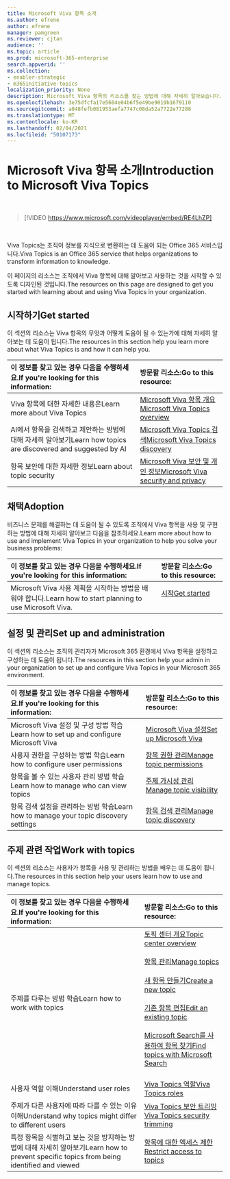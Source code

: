 ```yaml
---
title: Microsoft Viva 항목 소개
ms.author: efrene
author: efrene
manager: pamgreen
ms.reviewer: cjtan
audience: ''
ms.topic: article
ms.prod: microsoft-365-enterprise
search.appverid: ''
ms.collection:
- enabler-strategic
- m365initiative-topics
localization_priority: None
description: Microsoft Viva 항목의 리소스를 찾는 방법에 대해 자세히 알아보습니다.
ms.openlocfilehash: 3e75dfcfa17e5604e04b6f5e49be9019b1679110
ms.sourcegitcommit: a048fefb081953aefa7747c08da52a7722e77288
ms.translationtype: MT
ms.contentlocale: ko-KR
ms.lasthandoff: 02/04/2021
ms.locfileid: "50107173"
---
```

# <a name="introduction-to-microsoft-viva-topics"></a><span data-ttu-id="349b0-103">Microsoft Viva 항목 소개</span><span class="sxs-lookup"><span data-stu-id="349b0-103">Introduction to Microsoft Viva Topics</span></span>

</br>

> [!VIDEO https://www.microsoft.com/videoplayer/embed/RE4LhZP]  

</br>


<span data-ttu-id="349b0-104">Viva Topics는 조직이 정보를 지식으로 변환하는 데 도움이 되는 Office 365 서비스입니다.</span><span class="sxs-lookup"><span data-stu-id="349b0-104">Viva Topics is an Office 365 service that helps organizations to transform information to knowledge.</span></span>

<span data-ttu-id="349b0-105">이 페이지의 리소스는 조직에서 Viva 항목에 대해 알아보고 사용하는 것을 시작할 수 있도록 디자인된 것입니다.</span><span class="sxs-lookup"><span data-stu-id="349b0-105">The resources on this page are designed to get you started with learning about and using Viva Topics in your organization.</span></span>

## <a name="get-started"></a><span data-ttu-id="349b0-106">시작하기</span><span class="sxs-lookup"><span data-stu-id="349b0-106">Get started</span></span>

<span data-ttu-id="349b0-107">이 섹션의 리소스는 Viva 항목의 무엇과 어떻게 도움이 될 수 있는가에 대해 자세히 알아보는 데 도움이 됩니다.</span><span class="sxs-lookup"><span data-stu-id="349b0-107">The resources in this section help you learn more about what Viva Topics  is and how it can help you.</span></span>

| <span data-ttu-id="349b0-108">이 정보를 찾고 있는 경우 다음을 수행하세요.</span><span class="sxs-lookup"><span data-stu-id="349b0-108">If you're looking for this information:</span></span> | <span data-ttu-id="349b0-109">방문할 리소스:</span><span class="sxs-lookup"><span data-stu-id="349b0-109">Go to this resource:</span></span> |
|:-----|:-----|
|<span data-ttu-id="349b0-110">Viva 항목에 대한 자세한 내용은</span><span class="sxs-lookup"><span data-stu-id="349b0-110">Learn more about Viva Topics</span></span>|[<span data-ttu-id="349b0-111">Microsoft Viva 항목 개요</span><span class="sxs-lookup"><span data-stu-id="349b0-111">Microsoft Viva Topics overview</span></span>](topic-experiences-overview.md)|
|<span data-ttu-id="349b0-112">AI에서 항목을 검색하고 제안하는 방법에 대해 자세히 알아보기</span><span class="sxs-lookup"><span data-stu-id="349b0-112">Learn how topics are discovered and suggested by AI</span></span>|[<span data-ttu-id="349b0-113">Microsoft Viva Topics 검색</span><span class="sxs-lookup"><span data-stu-id="349b0-113">Microsoft Viva Topics discovery</span></span>](topic-experiences-discovery.md)|
|<span data-ttu-id="349b0-114">항목 보안에 대한 자세한 정보</span><span class="sxs-lookup"><span data-stu-id="349b0-114">Learn about topic security</span></span>|[<span data-ttu-id="349b0-115">Microsoft Viva 보안 및 개인 정보</span><span class="sxs-lookup"><span data-stu-id="349b0-115">Microsoft Viva security and privacy</span></span>](topic-experiences-security-privacy.md)|


## <a name="adoption"></a><span data-ttu-id="349b0-116">채택</span><span class="sxs-lookup"><span data-stu-id="349b0-116">Adoption</span></span>

<span data-ttu-id="349b0-117">비즈니스 문제를 해결하는 데 도움이 될 수 있도록 조직에서 Viva 항목을 사용 및 구현하는 방법에 대해 자세히 알아보고 다음을 참조하세요.</span><span class="sxs-lookup"><span data-stu-id="349b0-117">Learn more about how to use and implement Viva Topics in your organization to help you solve your business problems:</span></span> 

| <span data-ttu-id="349b0-118">이 정보를 찾고 있는 경우 다음을 수행하세요.</span><span class="sxs-lookup"><span data-stu-id="349b0-118">If you're looking for this information:</span></span> | <span data-ttu-id="349b0-119">방문할 리소스:</span><span class="sxs-lookup"><span data-stu-id="349b0-119">Go to this resource:</span></span> |
|:-----|:-----|
|<span data-ttu-id="349b0-120">Microsoft Viva 사용 계획을 시작하는 방법을 배워야 합니다.</span><span class="sxs-lookup"><span data-stu-id="349b0-120">Learn how to start planning to use Microsoft Viva.</span></span> |[<span data-ttu-id="349b0-121">시작</span><span class="sxs-lookup"><span data-stu-id="349b0-121">Get started</span></span>](topics-adoption-getstarted.md)<br><br>|  

## <a name="set-up-and-administration"></a><span data-ttu-id="349b0-122">설정 및 관리</span><span class="sxs-lookup"><span data-stu-id="349b0-122">Set up and administration</span></span>

<span data-ttu-id="349b0-123">이 섹션의 리소스는 조직의 관리자가 Microsoft 365 환경에서 Viva 항목을 설정하고 구성하는 데 도움이 됩니다.</span><span class="sxs-lookup"><span data-stu-id="349b0-123">The resources in this section help your admin in your organization to set up and configure Viva Topics in your Microsoft 365 environment.</span></span>

| <span data-ttu-id="349b0-124">이 정보를 찾고 있는 경우 다음을 수행하세요.</span><span class="sxs-lookup"><span data-stu-id="349b0-124">If you're looking for this information:</span></span> | <span data-ttu-id="349b0-125">방문할 리소스:</span><span class="sxs-lookup"><span data-stu-id="349b0-125">Go to this resource:</span></span> |
|:-----|:-----|
|<span data-ttu-id="349b0-126">Microsoft Viva 설정 및 구성 방법 학습</span><span class="sxs-lookup"><span data-stu-id="349b0-126">Learn how to set up and configure Microsoft Viva</span></span>|[<span data-ttu-id="349b0-127">Microsoft Viva 설정</span><span class="sxs-lookup"><span data-stu-id="349b0-127">Set up Microsoft Viva</span></span>](set-up-topic-experiences.md)|
|<span data-ttu-id="349b0-128">사용자 권한을 구성하는 방법 학습</span><span class="sxs-lookup"><span data-stu-id="349b0-128">Learn how to configure user permissions</span></span>|[<span data-ttu-id="349b0-129">항목 권한 관리</span><span class="sxs-lookup"><span data-stu-id="349b0-129">Manage topic permissions</span></span>](topic-experiences-user-permissions.md)|
|<span data-ttu-id="349b0-130">항목을 볼 수 있는 사용자 관리 방법 학습</span><span class="sxs-lookup"><span data-stu-id="349b0-130">Learn how to manage who can view topics</span></span>|[<span data-ttu-id="349b0-131">주제 가시성 관리</span><span class="sxs-lookup"><span data-stu-id="349b0-131">Manage topic visibility</span></span>](topic-experiences-knowledge-rules.md)|
|<span data-ttu-id="349b0-132">항목 검색 설정을 관리하는 방법 학습</span><span class="sxs-lookup"><span data-stu-id="349b0-132">Learn how to manage your topic discovery settings</span></span>|[<span data-ttu-id="349b0-133">항목 검색 관리</span><span class="sxs-lookup"><span data-stu-id="349b0-133">Manage topic discovery</span></span>](topic-experiences-discovery.md)|

## <a name="work-with-topics"></a><span data-ttu-id="349b0-134">주제 관련 작업</span><span class="sxs-lookup"><span data-stu-id="349b0-134">Work with topics</span></span>

<span data-ttu-id="349b0-135">이 섹션의 리소스는 사용자가 항목을 사용 및 관리하는 방법을 배우는 데 도움이 됩니다.</span><span class="sxs-lookup"><span data-stu-id="349b0-135">The resources in this section help your users learn how to use and manage topics.</span></span>

| <span data-ttu-id="349b0-136">이 정보를 찾고 있는 경우 다음을 수행하세요.</span><span class="sxs-lookup"><span data-stu-id="349b0-136">If you're looking for this information:</span></span> | <span data-ttu-id="349b0-137">방문할 리소스:</span><span class="sxs-lookup"><span data-stu-id="349b0-137">Go to this resource:</span></span> |
|:-----|:-----|
|<span data-ttu-id="349b0-138">주제를 다루는 방법 학습</span><span class="sxs-lookup"><span data-stu-id="349b0-138">Learn how to work with topics</span></span>|[<span data-ttu-id="349b0-139">토픽 센터 개요</span><span class="sxs-lookup"><span data-stu-id="349b0-139">Topic center overview</span></span>](topic-center-overview.md)<br><br>[<span data-ttu-id="349b0-140">항목 관리</span><span class="sxs-lookup"><span data-stu-id="349b0-140">Manage topics</span></span>](manage-topics.md)<br><br>[<span data-ttu-id="349b0-141">새 항목 만들기</span><span class="sxs-lookup"><span data-stu-id="349b0-141">Create a new topic</span></span>](create-a-topic.md)<br><br>[<span data-ttu-id="349b0-142">기존 항목 편집</span><span class="sxs-lookup"><span data-stu-id="349b0-142">Edit an existing topic</span></span>](edit-a-topic.md)<br><br>[<span data-ttu-id="349b0-143">Microsoft Search를 사용하여 항목 찾기</span><span class="sxs-lookup"><span data-stu-id="349b0-143">Find topics with Microsoft Search</span></span>](search.md)<br><br>|
|<span data-ttu-id="349b0-144">사용자 역할 이해</span><span class="sxs-lookup"><span data-stu-id="349b0-144">Understand user roles</span></span>|[<span data-ttu-id="349b0-145">Viva Topics 역할</span><span class="sxs-lookup"><span data-stu-id="349b0-145">Viva Topics roles</span></span>](topic-experiences-roles.md)|
|<span data-ttu-id="349b0-146">주제가 다른 사용자에 따라 다를 수 있는 이유 이해</span><span class="sxs-lookup"><span data-stu-id="349b0-146">Understand why topics might differ to different users</span></span>|[<span data-ttu-id="349b0-147">Viva Topics 보안 트리밍</span><span class="sxs-lookup"><span data-stu-id="349b0-147">Viva Topics security trimming</span></span>](topic-experiences-security-trimming.md)|
|<span data-ttu-id="349b0-148">특정 항목을 식별하고 보는 것을 방지하는 방법에 대해 자세히 알아보기</span><span class="sxs-lookup"><span data-stu-id="349b0-148">Learn how to prevent specific topics from being identified and viewed</span></span>|[<span data-ttu-id="349b0-149">항목에 대한 액세스 제한</span><span class="sxs-lookup"><span data-stu-id="349b0-149">Restrict access to topics</span></span>](restrict-access-to-topics.md)|




